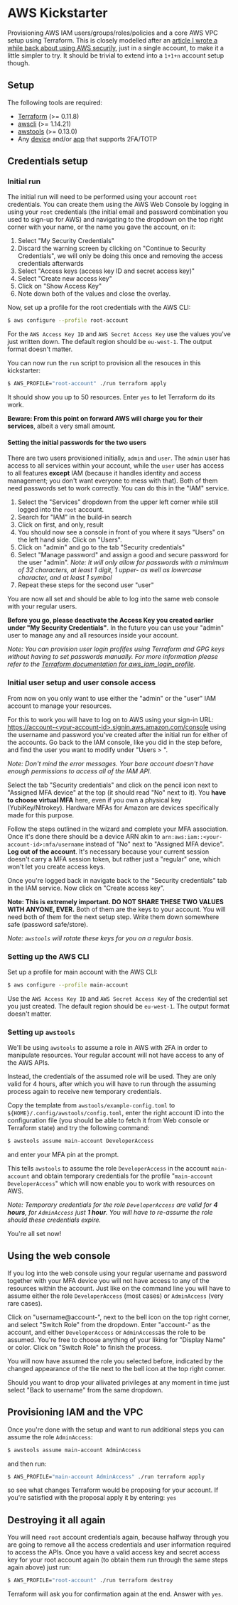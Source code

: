 # AWS Kickstarter

Provisioning AWS IAM users/groups/roles/policies and a core AWS VPC setup using Terraform. This is closely modelled after an [article I wrote a while back about using AWS securily](https://www.thoughtworks.com/insights/blog/using-aws-security-first-class-citizen), just in a single account, to make it a little simpler to try. It should be trivial to extend into a `1+1+n` account setup though.

## Setup

The following tools are required:

- [Terraform](https://terraform.io) (>= 0.11.8)
- [awscli](https://aws.amazon.com/cli/) (>= 1.14.21)
- [awstools](https://github.com/sam701/awstools) (>= 0.13.0)
- Any [device](https://www.nitrokey.com/) and/or [app](https://f-droid.org/repository/browse/?fdfilter=totp&fdid=net.bierbaumer.otp_authenticator) that supports 2FA/TOTP

## Credentials setup

### Initial run

The initial run will need to be performed using your account `root` credentials. You can create them using the AWS Web Console by logging in using your `root` credentials (the initial email and password combination you used to sign-up for AWS) and navigating to the dropdown on the top right corner with your name, or the name you gave the account, on it:

1. Select "My Security Credentials"
2. Discard the warning screen by clicking on "Continue to Security Credentials", we will only be doing this once and removing the access credentials afterwards
3. Select "Access keys (access key ID and secret access key)"
4. Select "Create new access key"
5. Click on "Show Access Key"
6. Note down both of the values and close the overlay.

Now, set up a profile for the root credentials with the AWS CLI:

```sh
$ aws configure --profile root-account
```

For the `AWS Access Key ID` and `AWS Secret Access Key` use the values you've just written down. The default region should be `eu-west-1`. The output format doesn't matter.

You can now run the `run` script to provision all the resouces in this kickstarter:

```sh
$ AWS_PROFILE="root-account" ./run terraform apply
```

It should show you up to 50 resources. Enter `yes` to let Terraform do its work.

**Beware: From this point on forward AWS will charge you for their services**, albeit a very small amount.

#### Setting the initial passwords for the two users

There are two users provisioned initially, `admin` and `user`. The `admin` user has access to all services within your account, while the `user` user has access to all features **except** IAM (because it handles identity and access management; you don't want everyone to mess with that). Both of them need passwords set to work correctly. You can do this in the "IAM" service.

1. Select the "Services" dropdown from the upper left corner while still logged into the `root` account.
2. Search for "IAM" in the build-in search
3. Click on first, and only, result
4. You should now see a console in front of you where it says "Users" on the left hand side. Click on "Users".
5. Click on "admin" and go to the tab "Security credentials"
6. Select "Manage password" and assign a good and secure password for the user "admin". _Note: It will only allow for passwords with a mimimum of 32 characters, at least 1 digit, 1 upper- as well as lowercase character, and at least 1 symbol_
7. Repeat these steps for the second user "user"

You are now all set and should be able to log into the same web console with your regular users.

**Before you go, please deactivate the Access Key you created earlier under "My Security Credentials"**. In the future you can use your "admin" user to manage any and all resources inside your account.

_Note: You can provision user login profifes using Terraform and GPG keys without having to set passwords manually. For more information please refer to the [Terraform documentation for aws\_iam\_login\_profile](https://www.terraform.io/docs/providers/aws/r/iam_user_login_profile.html)._

### Initial user setup and user console access

From now on you only want to use either the "admin" or the "user" IAM account to manage your resources.

For this to work you will have to log on to AWS using your sign-in URL: [https://account-\<your-account-id\>.signin.aws.amazon.com/console](https://account-\<your-account-id\>.signin.aws.amazon.com/console) using the username and password you've created after the initial run for either of the accounts. Go back to the IAM console, like you did in the step before, and find the user you want to modify under "Users > <username>".

_Note: Don't mind the error messages. Your bare account doesn't have enough permissions to access all of the IAM API._

Select the tab "Security credentials" and click on the pencil icon next to "Assigned MFA device" at the top (it should read "No" next to it). You **have to choose virtual MFA** here, even if you own a physical key (YubiKey/Nitrokey). Hardware MFAs for Amazon are devices specifically made for this purpose.

Follow the steps outlined in the wizard and complete your MFA association. Once it's done there should be a device ARN akin to `arn:aws:iam::<your-account-id>:mfa/username` instead of "No" next to "Assigned MFA device". **Log out of the account**. It's necessary because your current session doesn't carry a MFA session token, but rather just a "regular" one, which won't let you create access keys.

Once you're logged back in navigate back to the "Security credentials" tab in the IAM service. Now click on "Create access key".

**Note: This is extremely important. DO NOT SHARE THESE TWO VALUES WITH ANYONE, EVER.** Both of them are the keys to your account. You will need both of them for the next setup step. Write them down somewhere safe (password safe/store).

_Note: `awstools` will rotate these keys for you on a regular basis._

### Setting up the AWS CLI

Set up a profile for main account with the AWS CLI:

```sh
$ aws configure --profile main-account
```

Use the `AWS Access Key ID` and `AWS Secret Access Key` of the credential set you just created. The default region should be `eu-west-1`. The output format doesn't matter.

### Setting up `awstools`

We'll be using `awstools` to assume a role in AWS with 2FA in order to manipulate resources. Your regular account will not have access to any of the AWS APIs.

Instead, the credentials of the assumed role will be used. They are only valid for 4 hours, after which you will have to run through the assuming process again to receive new temporary credentials.

Copy the template from `awstools/example-config.toml` to `${HOME}/.config/awstools/config.toml`, enter the right account ID into the configuration file (you should be able to fetch it from Web console or Terraform state) and try the following command:

```sh
$ awstools assume main-account DeveloperAccess
```

and enter your MFA pin at the prompt.

This tells `awstools` to assume the role `DeveloperAccess` in the account `main-account` and obtain temporary credentials for the profile "`main-account DeveloperAccess`" which will now enable you to work with resources on AWS.

_Note: Temporary credentials for the role `DeveloperAccess` are valid for **4 hours**, for `AdminAccess` just **1 hour**. You will have to re-assume the role should these credentials expire._

You're all set now!

## Using the web console

If you log into the web console using your regular username and password together with your MFA device you will not have access to any of the resources within the account. Just like on the command line you will have to assume either the role `DeveloperAccess` (most cases) or `AdminAccess` (very rare cases).

Click on "username@account-<your-account-id>", next to the bell icon on the top right corner, and select "Switch Role" from the dropdown. Enter "account-<your-account-id>" as the account, and either `DeveloperAccess` or `AdminAccess`as the role to be assumed. You're free to choose anything of your liking for "Display Name" or color. Click on "Switch Role" to finish the process.

You will now have assumed the role you selected before, indicated by the changed appearance of the tile next to the bell icon at the top right corner.

Should you want to drop your allivated privileges at any moment in time just select "Back to username" from the same dropdown.

## Provisioning IAM and the VPC

Once you're done with the setup and want to run additional steps you can assume the role `AdminAccess`:

```sh
$ awstools assume main-account AdminAccess
```

and then run:

```sh
$ AWS_PROFILE="main-account AdminAccess" ./run terraform apply
```

so see what changes Terraform would be proposing for your account. If you're satisfied with the proposal apply it by entering: `yes`

## Destroying it all again

You will need `root` account credentials again, because halfway through you are going to remove all the access credentials and user information required to access the APIs. Once you have a valid access key and secret access key for your root account again (to obtain them run through the same steps again above) just run:

```sh
$ AWS_PROFILE="root-account" ./run terraform destroy
```

Terraform will ask you for confirmation again at the end. Answer with `yes`.
